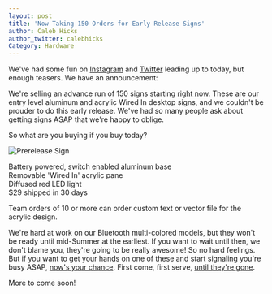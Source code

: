 ```yaml
---
layout: post
title: 'Now Taking 150 Orders for Early Release Signs'
author: Caleb Hicks
author_twitter: calebhicks
Category: Hardware
---
```


We've had some fun on [Instagram](https://instagram.com/p/z-hgKeCiLi/?modal=true) and [Twitter](https://twitter.com/wearewiredin) leading up to today, but enough teasers. We have an announcement:

We're selling an advance run of 150 signs starting [right now](http://store.wearewired.in). These are our entry level aluminum and acrylic Wired In desktop signs, and we couldn't be prouder to do this early release. We've had so many people ask about getting signs ASAP that we're happy to oblige.

So what are you buying if you buy today?

![Prerelease Sign]({{site.url}}/assets/presale-main.jpg)

Battery powered, switch enabled aluminum base  
Removable 'Wired In' acrylic pane  
Diffused red LED light  
$29 shipped in 30 days  

Team orders of 10 or more can order custom text or vector file for the acrylic design.

We're hard at work on our Bluetooth multi-colored models, but they won't be ready until mid-Summer at the earliest. If you want to wait until then, we don't blame you, they're going to be really awesome! So no hard feelings. But if you want to get your hands on one of these and start signaling you're busy ASAP, [now's your chance](http://store.wearewired.in). First come, first serve, [until they're gone](http://media.tumblr.com/tumblr_m26nvnNG5o1qkk10ro1_500.jpg).

More to come soon! 